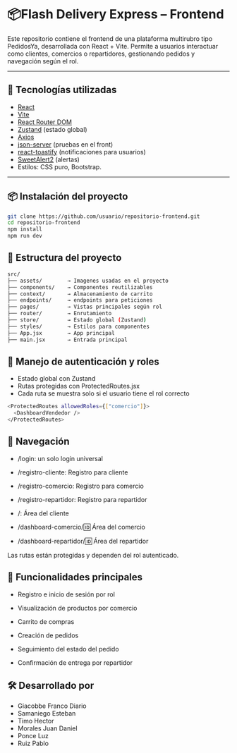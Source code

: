 # 📦Flash Delivery Express – Frontend

Este repositorio contiene el frontend de una plataforma multirubro tipo PedidosYa, desarrollada con React + Vite. Permite a usuarios interactuar como clientes, comercios o repartidores, gestionando pedidos y navegación según el rol.

---

## 🚀 Tecnologías utilizadas

- [React](https://reactjs.org/)
- [Vite](https://vitejs.dev/)
- [React Router DOM](https://reactrouter.com/)
- [Zustand](https://github.com/pmndrs/zustand) (estado global)
- [Axios](https://axios-http.com/)
- [json-server](https://www.npmjs.com/package/json-server) (pruebas en el front)
- [react-toastify](https://www.npmjs.com/package/react-toastify) (notificaciones para usuarios)
- [SweetAlert2](https://sweetalert2.github.io/) (alertas)
- Estilos: CSS puro, Bootstrap.

---

## 📦 Instalación del proyecto

```bash
git clone https://github.com/usuario/repositorio-frontend.git
cd repositorio-frontend
npm install
npm run dev
```
## 📁 Estructura del proyecto
```bash
src/
├── assets/        → Imagenes usadas en el proyecto
├── components/    → Componentes reutilizables
├── context/       → Almacenamiento de carrito
├── endpoints/     → endpoints para peticiones
├── pages/         → Vistas principales según rol
├── router/        → Enrutamiento
├── store/         → Estado global (Zustand)
├── styles/        → Estilos para componentes
├── App.jsx        → App principal
├── main.jsx       → Entrada principal
```

## 🔐 Manejo de autenticación y roles
- Estado global con Zustand
- Rutas protegidas con ProtectedRoutes.jsx
- Cada ruta se muestra solo si el usuario tiene el rol correcto
```bash
<ProtectedRoutes allowedRoles={["comercio"]}>
  <DashboardVendedor />
</ProtectedRoutes>
```

## 🧭 Navegación
- /login: un solo login universal 

- /registro-cliente: Registro para cliente

- /registro-comercio: Registro para comercio

- /registro-repartidor: Registro para repartidor

- /: Área del cliente

- /dashboard-comercio/:id: Área del comercio

- /dashboard-repartidor/:id: Área del repartidor

Las rutas están protegidas y dependen del rol autenticado.

## 🧠 Funcionalidades principales
- Registro e inicio de sesión por rol

- Visualización de productos por comercio

- Carrito de compras

- Creación de pedidos

- Seguimiento del estado del pedido

- Confirmación de entrega por repartidor

## 🛠️ Desarrollado por
- Giacobbe Franco Diario
- Samaniego Esteban
- Timo Hector
- Morales Juan Daniel
- Ponce Luz
- Ruiz Pablo

